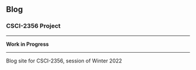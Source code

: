 ## Blog

### CSCI-2356 Project

---

**Work in Progress**

---

Blog site for CSCI-2356, session of Winter 2022
